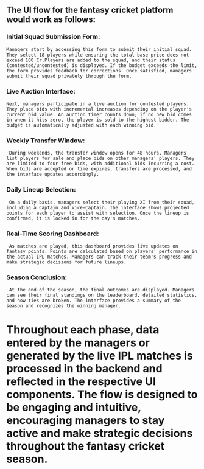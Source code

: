 ## The UI flow for the fantasy cricket platform would work as follows:

### Initial Squad Submission Form:
``` Managers start by accessing this form to submit their initial squad. They select 18 players while ensuring the total base price does not exceed 100 Cr.Players are added to the squad, and their status (contested/uncontested) is displayed. If the budget exceeds the limit, the form provides feedback for corrections. Once satisfied, managers submit their squad privately through the form. ```

### Live Auction Interface:
``` Next, managers participate in a live auction for contested players. They place bids with incremental increases depending on the player's current bid value. An auction timer counts down; if no new bid comes in when it hits zero, the player is sold to the highest bidder. The budget is automatically adjusted with each winning bid. ```

### Weekly Transfer Window:
``` During weekends, the transfer window opens for 48 hours. Managers list players for sale and place bids on other managers' players. They are limited to four free bids, with additional bids incurring a cost. When bids are accepted or time expires, transfers are processed, and the interface updates accordingly.```

### Daily Lineup Selection:
``` On a daily basis, managers select their playing XI from their squad, including a Captain and Vice-Captain. The interface shows projected points for each player to assist with selection. Once the lineup is confirmed, it is locked in for the day's matches.```

### Real-Time Scoring Dashboard:
``` As matches are played, this dashboard provides live updates on fantasy points. Points are calculated based on players' performance in the actual IPL matches. Managers can track their team's progress and make strategic decisions for future lineups.```


### Season Conclusion:
``` At the end of the season, the final outcomes are displayed. Managers can see their final standings on the leaderboard, detailed statistics, and how ties are broken. The interface provides a summary of the season and recognizes the winning manager.```

# Throughout each phase, data entered by the managers or generated by the live IPL matches is processed in the backend and reflected in the respective UI components. The flow is designed to be engaging and intuitive, encouraging managers to stay active and make strategic decisions throughout the fantasy cricket season.